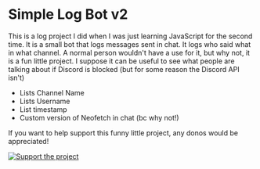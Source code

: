 #   Simple Log Bot v2


This is a log project I did when I was just learning JavaScript for the second time. It is a small bot that logs messages sent in chat. It logs who said what in what channel. A normal person wouldn't have a use for it, but why not, it is a fun little project. I suppose it can be useful to see what people are talking about if Discord is blocked (but for some reason the Discord API isn't)

- Lists Channel Name
- Lists Username
- List timestamp
- Custom version of Neofetch in chat (bc why not!)

If you want to help support this funny little project, any donos would be appreciated!

[![Support the project](https://cloudexis.us/support.png)](https://paypal.com)
